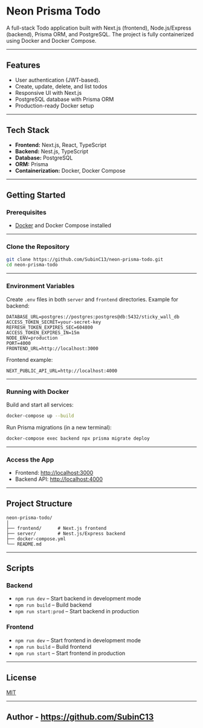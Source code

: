 # Neon Prisma Todo

A full-stack Todo application built with Next.js (frontend), Node.js/Express (backend), Prisma ORM, and PostgreSQL. The project is fully containerized using Docker and Docker Compose.

---

## Features

- User authentication (JWT-based).
- Create, update, delete, and list todos
- Responsive UI with Next.js
- PostgreSQL database with Prisma ORM
- Production-ready Docker setup

---

## Tech Stack

- **Frontend:** Next.js, React, TypeScript
- **Backend:** Nest.js, TypeScript
- **Database:** PostgreSQL
- **ORM:** Prisma
- **Containerization:** Docker, Docker Compose

---

## Getting Started

### Prerequisites

- [Docker](https://www.docker.com/get-started) and Docker Compose installed

---

### Clone the Repository

```sh
git clone https://github.com/SubinC13/neon-prisma-todo.git
cd neon-prisma-todo
```

---

### Environment Variables

Create `.env` files in both `server` and `frontend` directories. Example for backend:

```
DATABASE_URL=postgres://postgres:postgres@db:5432/sticky_wall_db
ACCESS_TOKEN_SECRET=your-secret-key
REFRESH_TOKEN_EXPIRES_SEC=604800
ACCESS_TOKEN_EXPIRES_IN=15m
NODE_ENV=production
PORT=4000
FRONTEND_URL=http://localhost:3000
```

Frontend example:

```
NEXT_PUBLIC_API_URL=http://localhost:4000
```

---

### Running with Docker

Build and start all services:

```sh
docker-compose up --build
```

Run Prisma migrations (in a new terminal):

```sh
docker-compose exec backend npx prisma migrate deploy
```

---

### Access the App

- Frontend: [http://localhost:3000](http://localhost:3000)
- Backend API: [http://localhost:4000](http://localhost:4000)

---

## Project Structure

```
neon-prisma-todo/
│
├── frontend/      # Next.js frontend
├── server/        # Nest.js/Express backend
├── docker-compose.yml
└── README.md
```

---

## Scripts

### Backend

- `npm run dev` – Start backend in development mode
- `npm run build` – Build backend
- `npm run start:prod` – Start backend in production

### Frontend

- `npm run dev` – Start frontend in development mode
- `npm run build` – Build frontend
- `npm run start` – Start frontend in production

---

## License

[MIT](LICENSE)

---

## Author - https://github.com/SubinC13
